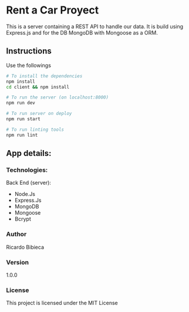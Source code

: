 # Rent a Car Proyect

This is a server containing a REST API to handle our data. It is build using Express.js and for the DB MongoDB with Mongoose as a ORM.

## Instructions
Use the followings
```bash
# To install the dependencies
npm install
cd client && npm install

# To run the server (on localhost:8000)
npm run dev

# To run server on deploy
npm run start

# To run linting tools
npm run lint

```

## App details:
### Technologies:
Back End (server):
 - Node.Js
 - Express.Js
 - MongoDB
 - Mongoose
 - Bcrypt

### Author
Ricardo Bibieca 

### Version
1.0.0

### License
This project is licensed under the MIT License

